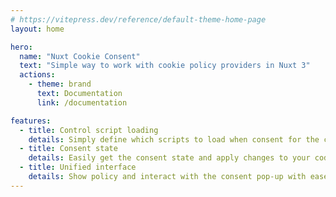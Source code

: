 ```yaml
---
# https://vitepress.dev/reference/default-theme-home-page
layout: home

hero:
  name: "Nuxt Cookie Consent"
  text: "Simple way to work with cookie policy providers in Nuxt 3"
  actions:
    - theme: brand
      text: Documentation
      link: /documentation

features:
  - title: Control script loading
    details: Simply define which scripts to load when consent for the category is given.
  - title: Consent state
    details: Easily get the consent state and apply changes to your code dynamicly.
  - title: Unified interface
    details: Show policy and interact with the consent pop-up with ease.
---
```


